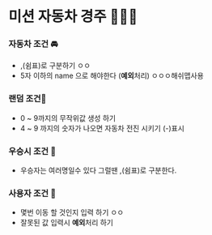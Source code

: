 # 미션 자동차 경주 🚗🚩🏁

### 자동차 조건 🚘  

- ,(쉼표)로 구분하기 ㅇㅇ
- 5자 이하의 name 으로 해야한다 (**예외**처리) ㅇㅇㅇ해쉬맵사용

### 랜덤 조건🎲

- 0 ~ 9까지의 무작위값 생성 하기
- 4 ~ 9 까지의 숫자가 나오면 자동차 전진 시키기 (-)표시


### 우승시 조건 🚩

- 우승자는 여러명일수 있다 그럴땐  ,(쉼표)로 구분한다.


### 사용자 조건 👩

- 몇번 이동 할 것인지 입력 하기 ㅇㅇ 
- 잘못된 값 입력시 **예외**처리 하기 
